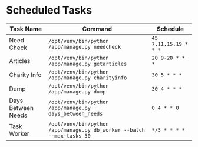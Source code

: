 # Scheduled Tasks

| Task Name           | Command                                                           | Schedule          |
|---------------------|-------------------------------------------------------------------|-------------------|
| Need Check          | `/opt/venv/bin/python /app/manage.py needcheck`                  | `45 7,11,15,19 * * *` |
| Articles            | `/opt/venv/bin/python /app/manage.py getarticles`                | `20 9-20 * * *`   |
| Charity Info        | `/opt/venv/bin/python /app/manage.py charityinfo`                | `30 5 * * *`      |
| Dump                | `/opt/venv/bin/python /app/manage.py dump`                       | `30 4 * * *`      |
| Days Between Needs  | `/opt/venv/bin/python /app/manage.py days_between_needs`         | `0 4 * * 0`       |
| Task Worker         | `/opt/venv/bin/python /app/manage.py db_worker --batch --max-tasks 50` | `*/5 * * * *`     |

